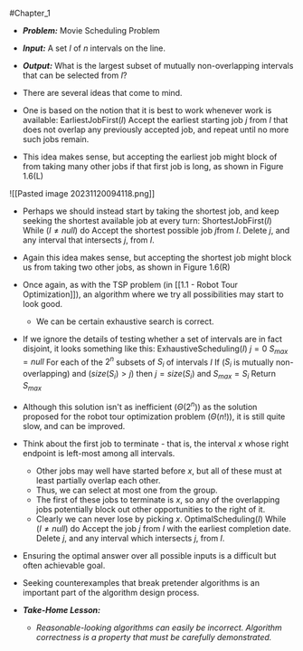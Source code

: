 #Chapter_1 
- ***Problem:*** Movie Scheduling Problem
- ***Input:*** A set *I* of *n* intervals on the line.
- ***Output:*** What is the largest subset of mutually non-overlapping intervals that can be selected from *I*?

- There are several ideas that come to mind.
- One is based on the notion that it is best to work whenever work is available:
		EarliestJobFirst(*I*)
			Accept the earliest starting job *j* from *I* that does not overlap any previously accepted job, and repeat until no more such jobs remain.
- This idea makes sense, but accepting the earliest job might block of from taking many other jobs if that first job is long, as shown in Figure 1.6(L)

![[Pasted image 20231120094118.png]]

- Perhaps we should instead start by taking the shortest job, and keep seeking the shortest available job at every turn:
		ShortestJobFirst(*I*)
			While ($I\ne null$) do
				Accept the shortest possible job *j*from *I*.
				Delete *j*, and any interval that intersects *j*, from *I*.
- Again this idea makes sense, but accepting the shortest job might block us from taking two other jobs, as shown in Figure 1.6(R)

- Once again, as with the TSP problem (in [[1.1 - Robot Tour Optimization]]), an algorithm where we try all possibilities may start to look good.
	- We can be certain exhaustive search is correct.
- If we ignore the details of testing whether a set of intervals are in fact disjoint, it looks something like this:
		ExhaustiveScheduling(*I*)
			$j=0$
			$S_{max}=null$
			For each of the $2^n$ subsets of $S_i$ of intervals *I*
				If ($S_i$ is mutually non-overlapping) and ($size(S_i)>j$)
					then $j=size(S_i)$ and $S_{max}=S_i$
			Return $S_{max}$
- Although this solution isn't as inefficient ($\Theta (2^n)$) as the solution proposed for the robot tour optimization problem ($\Theta (n!)$), it is still quite slow, and can be improved.

- Think about the first job to terminate - that is, the interval *x* whose right endpoint is left-most among all intervals.
	- Other jobs may well have started before *x*, but all of these must at least partially overlap each other.
	- Thus, we can select at most one from the group.
	- The first of these jobs to terminate is *x*, so any of the overlapping jobs potentially block out other opportunities to the right of it.
	- Clearly we can never lose by picking *x*.
		OptimalScheduling(*I*)
			While ($I\ne null$) do
				Accept the job *j* from *I* with the earliest completion date.
				Delete *j*, and any interval which intersects *j*, from *I*.

- Ensuring the optimal answer over all possible inputs is a difficult but often achievable goal.
- Seeking counterexamples that break pretender algorithms is an important part of the algorithm design process.

- ***Take-Home Lesson:***
	- *Reasonable-looking algorithms can easily be incorrect. Algorithm correctness is a property that must be carefully demonstrated.*